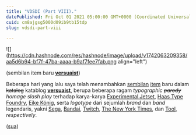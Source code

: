 ```yaml
---
title: "VDSDI (Part VIII)."
datePublished: Fri Oct 01 2021 05:00:00 GMT+0000 (Coordinated Universal Time)
cuid: cm8ajgsg5000d09ib9tb15tdp
slug: vdsdi-part-viii

---
```


![](https://cdn.hashnode.com/res/hashnode/image/upload/v1742063209358/aa5d6b94-bf7f-47ba-aaaa-b9af7fee7fab.png align="left")

(sembilan item baru [**versuaist**](https://ver.sua.ist))

Beberapa hari yang lalu saya telah menambahkan [sembilan](https://shop.ver.sua.ist) [item](https://toko.ver.sua.ist) baru dalam <s>katalog</s> katablog [**versuaist**](https://ver.sua.ist), berupa beberapa ragam *typographic* *<s>parody</s>* *homage* *slash* *play* terhadap karya-karya [Experimental Jetset](https://www.experimentaljetset.nl/), [Haas Type Foundry](https://en.wikipedia.org/wiki/Haas_Type_Foundry), [Eike König](https://eikekonig.com/), serta *logotype* dari sejumlah *brand* dan *band* legendaris, yakni [Sega](https://en.wikipedia.org/wiki/Sega), [Bandai](https://en.wikipedia.org/wiki/Bandai), [Twitch](https://en.wikipedia.org/wiki/Twitch_\(service\)), [The New York Times](https://en.wikipedia.org/wiki/The_New_York_Times), dan [Tool](https://en.wikipedia.org/wiki/Tool_\(band\)), *respectively*.

([sua](https://sua.ist))